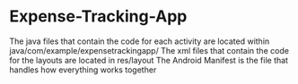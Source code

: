 # Expense-Tracking-App
The java files that contain the code for each activity are located within java/com/example/expensetrackingapp/
The xml files that contain the code for the layouts are located in res/layout
The Android Manifest is the file that handles how everything works together
